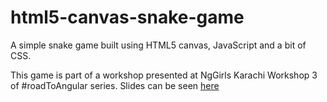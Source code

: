 # html5-canvas-snake-game
A simple snake game built using HTML5 canvas, JavaScript and a bit of CSS.

This game is part of a workshop presented at NgGirls Karachi Workshop 3 of #roadToAngular series.
Slides can be seen [here](https://slides.com/ahsanayaz/creating-games-with-html5-js)